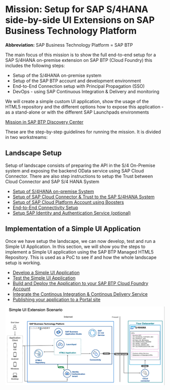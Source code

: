 # Mission: Setup for SAP S/4HANA side-by-side UI Extensions on SAP Business Technology Platform

**Abbreviation:** SAP Business Technology Platform = SAP BTP

The main focus of this mission is to show the full end-to-end setup for a SAP S/4HANA on-premise extension on SAP BTP (Cloud Foundry) this includes the following steps:
* Setup of the S/4HANA on-premise system
* Setup of the SAP BTP account and development environment
* End-to-End Connection setup with Principal Propagation (SSO)
* DevOps - using SAP Continuous Integration & Delivery and monitoring

We will create a simple custom UI application, show the usage of the HTML5 repository and the different options how to expose this application - as a stand-alone or with the different SAP Launchpads environments

[Mission in SAP BTP Discovery Center](https://discovery-center.cloud.sap/missiondetail/3239/3325)


These are the step-by-step guidelines for running the mission. It is divided in two workstreams:

## Landscape Setup

Setup of landscape consists of preparing the API in the S/4 On-Premise system and exposing the backend OData service using SAP Cloud Connector. There are also step instructions to setup the Trust between Cloud Connector and SAP S/4 HANA System

* [Setup of S/4HANA on-premise System](./s4h-setup/README.md)
* [Setup of SAP Cloud Connector & Trust to the SAP S/4HANA System](./cloud-connector/README.md)
* [Setup of SAP Cloud Platform Account using Boosters](./scp-setup/README.md)
* [End-to-End Connectivity Setup](./connectivity/README.md)
* [Setup SAP Identity and Authentication Service (optional)](./custom-idp/README.md)


## Implementation of a Simple UI Application

Once we have setup the landscape, we can now develop, test and run a Simple UI Application. In this section, we will show you the steps to implement a Simple UI application using the SAP BTP Managed HTML5 Repository. This is used as a PoC to see if and how the whole landscape setup is working.

* [Develop a Simple UI Application](./create-application/develop/README.md)
* [Test the Simple UI Application](./create-application/test/README.md)
* [Build and Deploy the Application to your SAP BTP Cloud Foundry Account](./create-application/buildDeploy/README.md)
* [Integrate the Continous Integration & Continous Delivery Service](./ci-cd-service/README.md)
* [Publishing your application to a Portal site](./portal/README.md)
  
![Solution Diagram](./images/solution_diagram.png)
